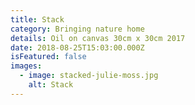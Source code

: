 ```yaml
---
title: Stack
category: Bringing nature home
details: Oil on canvas 30cm x 30cm 2017
date: 2018-08-25T15:03:00.000Z
isFeatured: false
images:
  - image: stacked-julie-moss.jpg
    alt: Stack
---
```

